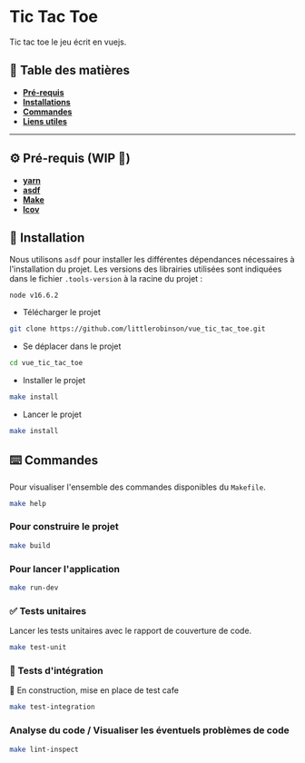# Tic Tac Toe

Tic tac toe le jeu écrit en vuejs.

## 📝 Table des matières

- [**Pré-requis**](#pre-requis)
- [**Installations**](#installation)
- [**Commandes**](#commandes)
- [**Liens utiles**](#links)

---

<a name="pre-requis"></a>

## ⚙️ Pré-requis (WIP 🚧)

- [**yarn**](https://yarnpkg.com/)
- [**asdf**](https://github.com/asdf-vm/asdf)
- [**Make**](https://www.gnu.org/software/make/)
- [**lcov**](https://github.com/linux-test-project/lcov)

<a name="installation"></a>

## 💚 Installation

Nous utilisons `asdf` pour installer les différentes dépendances nécessaires à l'installation du projet.
Les versions des librairies utilisées sont indiquées dans le fichier `.tools-version` à la racine du projet :

```text
node v16.6.2
```

- Télécharger le projet

```bash
git clone https://github.com/littlerobinson/vue_tic_tac_toe.git
```

- Se déplacer dans le projet

```bash
cd vue_tic_tac_toe
```

- Installer le projet

```bash
make install
```

- Lancer le projet

```bash
make install
```

<a name="commandes"></a>

## ⌨️ Commandes

Pour visualiser l'ensemble des commandes disponibles du `Makefile`.

```bash
make help
```

### Pour construire le projet

```bash
make build
```

### Pour lancer l'application

```bash
make run-dev
```

### ✅ Tests unitaires

Lancer les tests unitaires avec le rapport de couverture de code.

```bash
make test-unit
```

### 🧪 Tests d'intégration

🚧 En construction, mise en place de test cafe

```bash
make test-integration
```

### Analyse du code / Visualiser les éventuels problèmes de code

```bash
make lint-inspect
```
